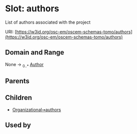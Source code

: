 
# Slot: authors

List of authors associated with the project

URI: [https://w3id.org/osc-em/oscem-schemas-tomo/authors](https://w3id.org/osc-em/oscem-schemas-tomo/authors)


## Domain and Range

None &#8594;  <sub>0..\*</sub> [Author](Author.md)

## Parents


## Children

 *  [Organizational➞authors](Organizational_authors.md)

## Used by

